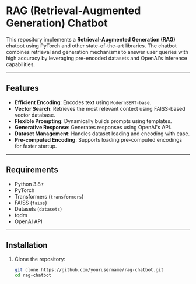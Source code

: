 # RAG (Retrieval-Augmented Generation) Chatbot

This repository implements a **Retrieval-Augmented Generation (RAG)** chatbot using PyTorch and other state-of-the-art libraries. The chatbot combines retrieval and generation mechanisms to answer user queries with high accuracy by leveraging pre-encoded datasets and OpenAI's inference capabilities.

---

## Features

- **Efficient Encoding**: Encodes text using `ModernBERT-base`.
- **Vector Search**: Retrieves the most relevant context using FAISS-based vector database.
- **Flexible Prompting**: Dynamically builds prompts using templates.
- **Generative Response**: Generates responses using OpenAI's API.
- **Dataset Management**: Handles dataset loading and encoding with ease.
- **Pre-computed Encoding**: Supports loading pre-computed encodings for faster startup.

---

## Requirements

- Python 3.8+
- PyTorch
- Transformers (`transformers`)
- FAISS (`faiss`)
- Datasets (`datasets`)
- tqdm
- OpenAI API

---

## Installation

1. Clone the repository:

   ```bash
   git clone https://github.com/yourusername/rag-chatbot.git
   cd rag-chatbot
